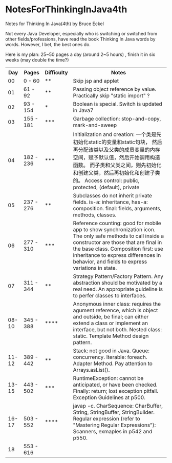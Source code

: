 # NotesForThinkingInJava4th
Notes for Thinking In Java(4th) by Bruce Eckel

Not every Java Developer, especially who is switching or switched from other fields/professions, have read the book Thinking In Java words by words. However, I bet, the best ones do.

Here is my plan: 25~50 pages a day (around 2~5 hours) , finish it in six weeks (may double the time?)

<table>
  <tr>
    <th>Day</th>
    <th>Pages</th>
    <th>Difficulty</th>
    <th>Notes</th>
  </tr>
  <tr>
    <td>00</td>
    <td>0 - 60</td>
    <td>**</td>
    <td>Skip jsp and applet</td>
  </tr>
  <tr>
    <td>01</td>
    <td>61 - 92</td>
    <td>**</td>
    <td>Passing object reference by value. Practically skip "static import" ?</td>
  </tr>
  <tr>
    <td>02</td>
    <td>93 - 154</td>
    <td>*</td>
    <td>Boolean is special. Switch is updated in Java7</td>
  </tr>
  <tr>
    <td>03</td>
    <td>155 - 181</td>
    <td>***</td>
    <td>Garbage collection: stop-and-copy, mark-and-sweep
    </td>
  </tr>
  <tr>
    <td>04</td>
    <td>182 - 236</td>
    <td>***</td>
    <td>Initialization and creation:  一个类是先初始化static的变量和static句块，
    然后再分配该类以及父类的成员变量的内存空间，赋予默认值，然后开始调用构造函数。
    而子类和父类之间，则先初始化和创建父类，然后再初始化和创建子类的。
    Access control: 
    public, protected, (default), private
    </td>
  </tr>
  <tr>
    <td>05</td>
    <td>237 - 276</td>
    <td>**</td>
    <td>Subclasses do not inherit private fields.
    is-a: inheritance, has-a: composition.
    final: fields, arguments, methods, classes.
    </td>
  </tr>
  <tr>
    <td>06</td>
    <td>277 - 310</td>
    <td>***</td>
    <td>
    Reference counting: good for mobile app to show synchronization icon. 
    The only safe methods to call inside a constructor are those that are final in the base class.
    Composition first: use inheritance to express differences in behavior, and fields to express variations in state.
    </td>
  </tr>
  <tr>
    <td>07</td>
    <td>311 - 344</td>
    <td>**</td>
    <td>Strategy Pattern/Factory Pattern. 
    Any abstraction should be motivated by a real need. 
    An appropriate guideline is to perfer classes to interfaces.
    </td>
  </tr>
  <tr>
    <td>08-10</td>
    <td>345 - 388</td>
    <td>****</td>
    <td>Anonymous inner class: requires the agument reference, which is object and outside, be final; can either extend a class or implement an interface, but not both.
    Nested class: static.
    Template Method design pattern.
    </td>
  </tr>
  <tr>
    <td>11-12</td>
    <td>389 - 442</td>
    <td>**</td>
    <td>Stack: not good in Java. Queue: concurrency. Iterable: foreach. Adapter Method. Pay attention to Arrays.asList().
    </td>
  </tr>
  <tr>
    <td>13-15</td>
    <td>443 - 502</td>
    <td>***</td>
    <td>RuntimeException: cannot be anticipated, or have been checked. Finally: return; lost exception pitfall. Exception Guidelines at p500.
    </td>
  </tr>
  <tr>
    <td>16-17</td>
    <td>503 - 552</td>
    <td>****</td>
    <td>javap -c. CharSequence: CharBuffer, String, StringBuffer, StringBuilder. Regular expression (refer to "Mastering Regular Expressions"): Scanners, exmaples in p542 and p550.
    </td>
  </tr>
  <tr>
    <td>18</td>
    <td>553 - 616</td>
    <td></td>
    <td>
    </td>
  </tr>
</table>
</table>
